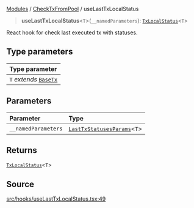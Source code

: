 [Modules](../../README.md) / [CheckTxFromPool](../README.md) / useLastTxLocalStatus

> **useLastTxLocalStatus**\<`T`\>(`__namedParameters`): [`TxLocalStatus`](../interfaces/TxLocalStatus.md)\<`T`\>

React hook for check last executed tx with statuses.

## Type parameters

| Type parameter |
| :------ |
| `T` *extends* [`BaseTx`](../../TransactionAdapters/types/type-aliases/BaseTx.md) |

## Parameters

| Parameter | Type |
| :------ | :------ |
| `__namedParameters` | [`LastTxStatusesParams`](../interfaces/LastTxStatusesParams.md)\<`T`\> |

## Returns

[`TxLocalStatus`](../interfaces/TxLocalStatus.md)\<`T`\>

## Source

[src/hooks/useLastTxLocalStatus.tsx:49](https://github.com/bgd-labs/fe-shared/blob/a524aad33ec5fce600306d3c3d02439e9803dea0/src/hooks/useLastTxLocalStatus.tsx#L49)
